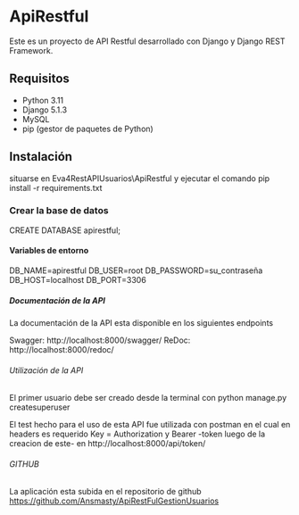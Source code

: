 # ApiRestful

Este es un proyecto de API Restful desarrollado con Django y Django REST Framework.

## Requisitos

- Python 3.11
- Django 5.1.3
- MySQL
- pip (gestor de paquetes de Python)

## Instalación
situarse en Eva4RestAPIUsuarios\ApiRestful y ejecutar el comando
pip install -r requirements.txt

### Crear la base de datos

CREATE DATABASE apirestful;


#### Variables de entorno

DB_NAME=apirestful
DB_USER=root
DB_PASSWORD=su_contraseña <!-- Reemplazar por sus propias variables de entorno de mysql -->
DB_HOST=localhost
DB_PORT=3306


##### Documentación de la API

La documentación de la API esta disponible en los siguientes endpoints

Swagger: http://localhost:8000/swagger/
ReDoc: http://localhost:8000/redoc/

###### Utilización de la API

El primer usuario debe ser creado desde la terminal con python manage.py createsuperuser

El test hecho para el uso de esta API fue utilizada con postman en el cual en headers es requerido Key = Authorization y Bearer -token luego de la creacion de este- en http://localhost:8000/api/token/ <!-- para más información sobre la creación del token ingresar la documentación antes dada -->

###### GITHUB

La aplicación esta subida en el repositorio de github 
https://github.com/Ansmasty/ApiRestFulGestionUsuarios
